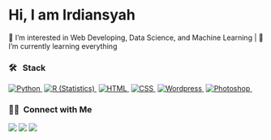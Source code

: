 ### 
<h1>Hi, I am Irdiansyah </h1>
<p>
👀 I’m interested in Web Developing, Data Science, and Machine Learning | 🌱 I’m currently learning everything
</p>

### 🛠 &nbsp; Stack

<a href="#" >![Python](https://img.shields.io/badge/-Python-05122A?style=flat&logo=python)&nbsp;</a>
<a href="#" >![R (Statistics)](https://img.shields.io/badge/-R-05122A?style=flat&logo=R&logoColor=276DC3)&nbsp;</a>
<a href="#" >![HTML](https://img.shields.io/badge/-HTML-05122A?style=flat&logo=HTML5)&nbsp;</a>
<a href="#" >![CSS](https://img.shields.io/badge/-CSS-05122A?style=flat&logo=CSS3&logoColor=1572B6)&nbsp;</a>
<a href="#" >![Wordpress](https://img.shields.io/badge/-Wordpress-05122A?style=flat&logo=wordpress&logoColor=FFFFFF)&nbsp;</a>
<a href="#" >![Photoshop](https://img.shields.io/badge/-Photoshop-05122A?style=flat&logo=adobe-photoshop)&nbsp;</a>

### 🤝🏻 &nbsp;Connect with Me

<p>
<a href="https://irdiansyah.biz/"><img src="https://img.shields.io/badge/-irdiansyah.biz-3423A6?style=flat&logo=Google-Chrome&logoColor=white"/></a>
<a href="https://www.linkedin.com/in/irdiansyah/"><img src="https://img.shields.io/badge/-Irdiansyah-0077B5?style=flat&logo=Linkedin&logoColor=white"/></a>
<a href="mailto:hello@irdiansyah.biz"><img src="https://img.shields.io/badge/-hello@irdiansyah.biz-D14836?style=flat&logo=Gmail&logoColor=white"/></a>
</p>
<!---
1rdiansyah/1rdiansyah is a ✨ special ✨ repository because its `README.md` (this file) appears on your GitHub profile.
You can click the Preview link to take a look at your changes.
--->
